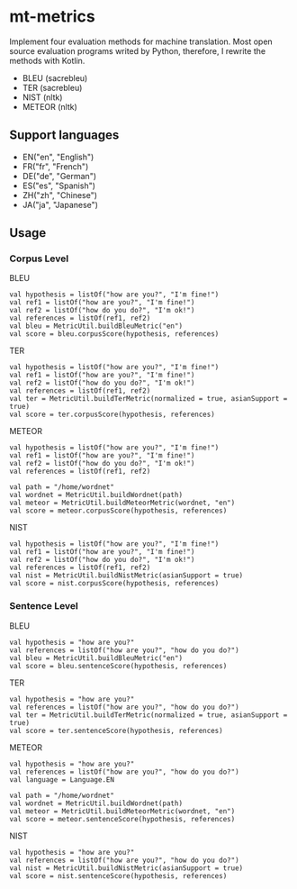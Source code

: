 mt-metrics
=========
Implement four evaluation methods for machine translation. Most open source evaluation programs writed by Python, therefore, I rewrite the methods with Kotlin.

* BLEU (sacrebleu)
* TER (sacrebleu)
* NIST (nltk)
* METEOR (nltk)

## Support languages
* EN("en", "English")
* FR("fr", "French")
* DE("de", "German")
* ES("es", "Spanish")
* ZH("zh", "Chinese")
* JA("ja", "Japanese")

## Usage
### Corpus Level
BLEU
```
val hypothesis = listOf("how are you?", "I'm fine!")
val ref1 = listOf("how are you?", "I'm fine!")
val ref2 = listOf("how do you do?", "I'm ok!")
val references = listOf(ref1, ref2)
val bleu = MetricUtil.buildBleuMetric("en")
val score = bleu.corpusScore(hypothesis, references)
```

TER
```
val hypothesis = listOf("how are you?", "I'm fine!")
val ref1 = listOf("how are you?", "I'm fine!")
val ref2 = listOf("how do you do?", "I'm ok!")
val references = listOf(ref1, ref2)
val ter = MetricUtil.buildTerMetric(normalized = true, asianSupport = true)
val score = ter.corpusScore(hypothesis, references)
```

METEOR
```
val hypothesis = listOf("how are you?", "I'm fine!")
val ref1 = listOf("how are you?", "I'm fine!")
val ref2 = listOf("how do you do?", "I'm ok!")
val references = listOf(ref1, ref2)

val path = "/home/wordnet"
val wordnet = MetricUtil.buildWordnet(path)
val meteor = MetricUtil.buildMeteorMetric(wordnet, "en")
val score = meteor.corpusScore(hypothesis, references)
```


NIST
```
val hypothesis = listOf("how are you?", "I'm fine!")
val ref1 = listOf("how are you?", "I'm fine!")
val ref2 = listOf("how do you do?", "I'm ok!")
val references = listOf(ref1, ref2)
val nist = MetricUtil.buildNistMetric(asianSupport = true)
val score = nist.corpusScore(hypothesis, references)
```

### Sentence Level
BLEU
```
val hypothesis = "how are you?"
val references = listOf("how are you?", "how do you do?")
val bleu = MetricUtil.buildBleuMetric("en")
val score = bleu.sentenceScore(hypothesis, references)
```

TER
```
val hypothesis = "how are you?"
val references = listOf("how are you?", "how do you do?")
val ter = MetricUtil.buildTerMetric(normalized = true, asianSupport = true)
val score = ter.sentenceScore(hypothesis, references)
```

METEOR
```
val hypothesis = "how are you?"
val references = listOf("how are you?", "how do you do?")
val language = Language.EN

val path = "/home/wordnet"
val wordnet = MetricUtil.buildWordnet(path)
val meteor = MetricUtil.buildMeteorMetric(wordnet, "en")
val score = meteor.sentenceScore(hypothesis, references)
```


NIST
```
val hypothesis = "how are you?"
val references = listOf("how are you?", "how do you do?")
val nist = MetricUtil.buildNistMetric(asianSupport = true)
val score = nist.sentenceScore(hypothesis, references)
```
